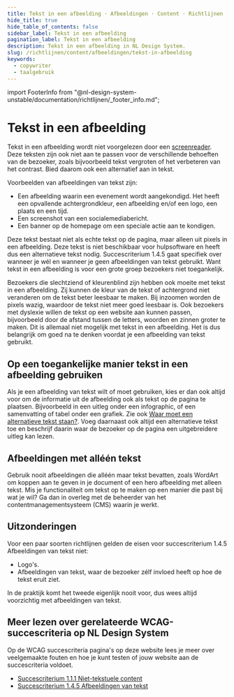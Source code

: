 ```yaml
---
title: Tekst in een afbeelding · Afbeeldingen · Content · Richtlijnen
hide_title: true
hide_table_of_contents: false
sidebar_label: Tekst in een afbeelding
pagination_label: Tekst in een afbeelding
description: Tekst in een afbeelding in NL Design System.
slug: /richtlijnen/content/afbeeldingen/tekst-in-afbeelding
keywords:
  - copywriter
  - taalgebruik
---
```


<!-- @license CC0-1.0 -->

import FooterInfo from "@nl-design-system-unstable/documentation/richtlijnen/\_footer_info.md";

# Tekst in een afbeelding

Tekst in een afbeelding wordt niet voorgelezen door een [screenreader](/woordenlijst/#screenreader). Deze teksten zijn ook niet aan te passen voor de verschillende behoeften van de bezoeker, zoals bijvoorbeeld tekst vergroten of het verbeteren van het contrast. Bied daarom ook een alternatief aan in tekst.

Voorbeelden van afbeeldingen van tekst zijn:

- Een afbeelding waarin een evenement wordt aangekondigd. Het heeft een opvallende achtergrondkleur, een afbeelding en/of een logo, een plaats en een tijd.
- Een screenshot van een socialemediabericht.
- Een banner op de homepage om een speciale actie aan te kondigen.

Deze tekst bestaat niet als echte tekst op de pagina, maar alleen uit pixels in een afbeelding. Deze tekst is niet beschikbaar voor hulpsoftware en heeft dus een alternatieve tekst nodig. Succescriterium 1.4.5 gaat specifiek over wanneer je wél en wanneer je geen afbeeldingen van tekst gebruikt. Want tekst in een afbeelding is voor een grote groep bezoekers niet toegankelijk.

Bezoekers die slechtziend of kleurenblind zijn hebben ook moeite met tekst in een afbeelding. Zij kunnen de kleur van de tekst of achtergrond niet veranderen om de tekst beter leesbaar te maken. Bij inzoomen worden de pixels wazig, waardoor de tekst niet meer goed leesbaar is. Ook bezoekers met dyslexie willen de tekst op een website aan kunnen passen, bijvoorbeeld door de afstand tussen de letters, woorden en zinnen groter te maken. Dit is allemaal niet mogelijk met tekst in een afbeelding. Het is dus belangrijk om goed na te denken voordat je een afbeelding van tekst gebruikt.

## Op een toegankelijke manier tekst in een afbeelding gebruiken

Als je een afbeelding van tekst wilt of moet gebruiken, kies er dan ook altijd voor om de informatie uit de afbeelding ook als tekst op de pagina te plaatsen. Bijvoorbeeld in een uitleg onder een infographic, of een samenvatting of tabel onder een grafiek. Zie ook [Waar moet een alternatieve tekst staan?](/richtlijnen/content/afbeeldingen/alt-plaats). Voeg daarnaast ook altijd een alternatieve tekst toe en beschrijf daarin waar de bezoeker op de pagina een uitgebreidere uitleg kan lezen.

## Afbeeldingen met alléén tekst

Gebruik nooit afbeeldingen die alléén maar tekst bevatten, zoals WordArt om koppen aan te geven in je document of een hero afbeelding met alleen tekst.
Mis je functionaliteit om tekst op te maken op een manier die past bij wat je wil? Ga dan in overleg met de beheerder van het contentmanagementsysteem (CMS) waarin je werkt.

## Uitzonderingen

Voor een paar soorten richtlijnen gelden de eisen voor succescriterium 1.4.5 Afbeeldingen van tekst niet:

- Logo's.
- Afbeeldingen van tekst, waar de bezoeker zélf invloed heeft op hoe de tekst eruit ziet.

In de praktijk komt het tweede eigenlijk nooit voor, dus wees altijd voorzichtig met afbeeldingen van tekst.

## Meer lezen over gerelateerde WCAG-succescriteria op NL Design System

Op de WCAG succescriteria pagina's op deze website lees je meer over veelgemaakte fouten en hoe je kunt testen of jouw website aan de succescriteria voldoet.

- [Succescriterium 1.1.1 Niet-tekstuele content](/wcag/1.1.1)
- [Succescriterium 1.4.5 Afbeeldingen van tekst](/wcag/1.4.5)

<FooterInfo />
